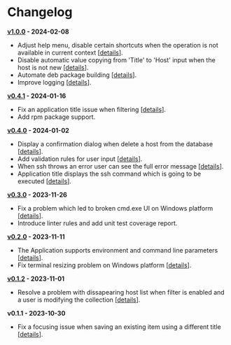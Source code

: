 # Changelog #

**[v1.0.0](https://github.com/grafviktor/goto/compare/v0.4.1...v1.0.0) - 2024-02-08**

* Adjust help menu, disable certain shortcuts when the operation is not available in current context [[details](https://github.com/grafviktor/goto/issues/43)].
* Disable automatic value copying from 'Title' to 'Host' input when the host is not new [[details](https://github.com/grafviktor/goto/issues/49)].
* Automate deb package building [[details](https://github.com/grafviktor/goto/issues/44)].
* Improve logging [[details](https://github.com/grafviktor/goto/issues/35)].

**[v0.4.1](https://github.com/grafviktor/goto/compare/v0.4.0...v0.4.1) - 2024-01-16**

* Fix an application title issue when filtering [[details](https://github.com/grafviktor/goto/issues/37)].
* Add rpm package support.

**[v0.4.0](https://github.com/grafviktor/goto/compare/v0.3.0...v0.4.0) - 2024-01-02**

* Display a confirmation dialog when delete a host from the database [[details](https://github.com/grafviktor/goto/pull/31)].
* Add validation rules for user input [[details](https://github.com/grafviktor/goto/pull/34)].
* When ssh throws an error user can see the full error message [[details](https://github.com/grafviktor/goto/pull/30)].
* Application title displays the ssh command which is going to be executed [[details](https://github.com/grafviktor/goto/pull/27)].

**[v0.3.0](https://github.com/grafviktor/goto/compare/v0.2.0...v0.3.0) - 2023-11-26**

* Fix a problem which led to broken cmd.exe UI on Windows platform [[details](https://github.com/grafviktor/goto/pull/14)].
* Introduce linter rules and add unit test coverage report.

**[v0.2.0](https://github.com/grafviktor/goto/compare/v0.1.2...v0.2.0) - 2023-11-11**

* The Application supports environment and command line parameters [[details](https://github.com/grafviktor/goto/issues/8)].
* Fix terminal resizing problem on Windows platform [[details](https://github.com/grafviktor/goto/issues/5)].

**[v0.1.2](https://github.com/grafviktor/goto/compare/v0.1.1...v0.1.2) - 2023-11-01**

* Resolve a problem with dissapearing host list when filter is enabled and a user is modifying the collection [[details](https://github.com/grafviktor/goto/issues/3)].

**v0.1.1 - 2023-10-30**

* Fix a focusing issue when saving an existing item using a different title [[details](https://github.com/grafviktor/goto/issues/1)].